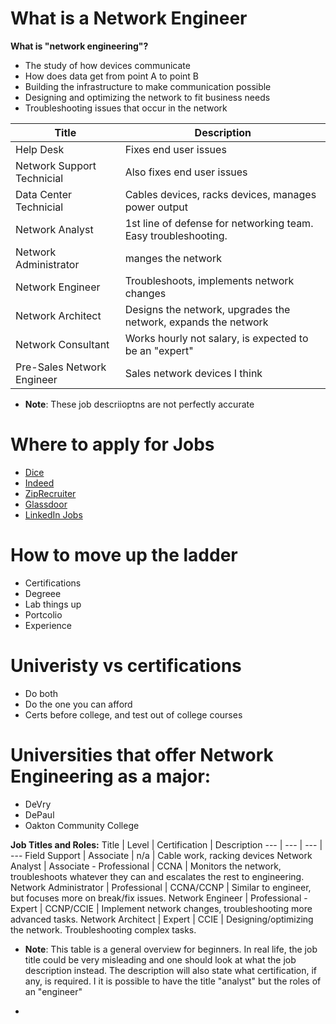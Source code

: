 # What is a Network Engineer

**What is "network engineering"?**
- The study of how devices communicate
- How does data get from point A to point B
- Building the infrastructure to make communication possible
- Designing and optimizing the network to fit business needs
- Troubleshooting issues that occur in the network

Title | Description
--- | ---
Help Desk | Fixes end user issues
Network Support Technicial | Also fixes end user issues
Data Center Technicial | Cables devices, racks devices, manages power output
Network Analyst | 1st line of defense for networking team. Easy troubleshooting.
Network Administrator | manges the network
Network Engineer | Troubleshoots, implements network changes
Network Architect | Designs the network, upgrades the network, expands the network
Network Consultant | Works hourly not salary, is expected to be an "expert"
Pre-Sales Network Engineer | Sales network devices I think
- **Note**: These job descriioptns are not perfectly accurate


# Where to apply for Jobs
-   [Dice](https://www.dice.com/)
-   [Indeed](https://www.indeed.com/)
-   [ZipRecruiter](https://www.ziprecruiter.com/)
-   [Glassdoor](https://www.glassdoor.com/index.htm)
-   [LinkedIn Jobs](https://www.linkedin.com/jobs)


# How to move up the ladder
- Certifications
- Degreee
- Lab things up
- Portcolio
- Experience


# Univeristy vs certifications
- Do both
- Do the one you can afford
- Certs before college, and test out of college courses

# Universities that offer Network Engineering as a major:
- DeVry
- DePaul
- Oakton Community College




**Job Titles and Roles:**
Title | Level | Certification | Description
--- | --- | --- | ---
Field Support | Associate | n/a | Cable work, racking devices
Network Analyst | Associate - Professional | CCNA | Monitors the network, troubleshoots whatever they can and escalates the rest to engineering.
Network Administrator | Professional | CCNA/CCNP | Similar to engineer, but focuses more on break/fix issues.
Network Engineer | Professional - Expert | CCNP/CCIE | Implement network changes, troubleshooting more advanced tasks.
Network Architect | Expert | CCIE | Designing/optimizing the network. Troubleshooting complex tasks.
- **Note**: This table is a general overview for beginners. In real life, the job title could be very misleading and one should look at what the job description instead. The description will also state what certification, if any, is required. I it is possible to have the title "analyst" but the roles of an "engineer"

-
